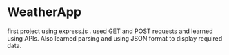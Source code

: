 # WeatherApp
first project using express.js . used GET and POST requests and learned using APIs. Also learned parsing and using JSON format to display required data.
